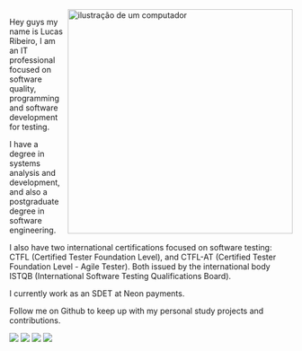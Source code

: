 <img src="https://raw.githubusercontent.com/MicaelliMedeiros/micaellimedeiros/master/image/computer-illustration.png" alt="ilustração de um computador" min-width="400px" max-width="400px" width="400px" align="right">

<p align="left"> 
Hey guys
my name is Lucas Ribeiro, I am an IT professional focused on software quality, programming and software development for testing.

I have a degree in systems analysis and development, and also a postgraduate degree in software engineering.

I also have two international certifications focused on software testing: CTFL (Certified Tester Foundation Level), and CTFL-AT (Certified Tester Foundation Level - Agile Tester). Both issued by the international body ISTQB (International Software Testing Qualifications Board).

I currently work as an SDET at Neon payments.

Follow me on Github to keep up with my personal study projects and contributions.
</p>


<p align="left">
  <a href="(https://br.linkedin.com/in/lucas-m-ribeiro971216)" title="Linkedin">
  <img src="https://img.shields.io/badge/LinkedIn-0077B5?style=for-the-badge&logo=linkedin&logoColor=white" /></a>

  <a href="lucasmonribeiro@gmail.com" title="Gmail">
  <img src="https://img.shields.io/badge/Gmail-D14836?style=for-the-badge&logo=gmail&logoColor=white" /></a>

  <a href="12988775469" title="WhatsApp">
  <img src="https://img.shields.io/badge/WhatsApp-25D366?style=for-the-badge&logo=whatsapp&logoColor=white" /></a>

  <a href="12988775469" title="Telegram">
  <img src="https://img.shields.io/badge/Telegram-2CA5E0?style=for-the-badge&logo=telegram&logoColor=white" /></a>
</p>
